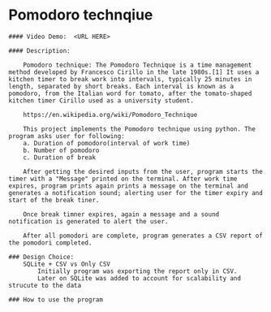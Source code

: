 # Pomodoro technqiue

    #### Video Demo:  <URL HERE>

    #### Description:

        Pomodoro technique: The Pomodoro Technique is a time management method developed by Francesco Cirillo in the late 1980s.[1] It uses a kitchen timer to break work into intervals, typically 25 minutes in length, separated by short breaks. Each interval is known as a pomodoro, from the Italian word for tomato, after the tomato-shaped kitchen timer Cirillo used as a university student.
        
        https://en.wikipedia.org/wiki/Pomodoro_Technique

        This project implements the Pomodoro technique using python. The program asks user for following:
        a. Duration of pomodoro(interval of work time)
        b. Number of pomodoro
        c. Duration of break

        After getting the desired inputs from the user, program starts the timer with a "Message" printed on the terminal. After work time expires, program prints again prints a message on the terminal and generates a notification sound; alerting user for the timer expiry and start of the break tiner.

        Once break timner expires, again a message and a sound notification is generated to alert the user.

        After all pomodori are complete, program generates a CSV report of the pomodori completed.

    ### Design Choice:
        SQLite + CSV vs Only CSV
            Initially program was exporting the report only in CSV.
            Later on SQLite was added to account for scalability and strucute to the data
    
    ### How to use the program

